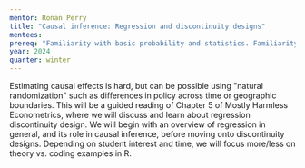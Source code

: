 ```yaml
---
mentor: Ronan Perry
title: "Causal inference: Regression and discontinuity designs"
mentees:
prereq: "Familiarity with basic probability and statistics. Familiarity with regression is highly recommended."
year: 2024
quarter: winter
---
```

Estimating causal effects is hard, but can be possible using "natural randomization" such as differences in policy across time or geographic boundaries. This will be a guided reading of Chapter 5 of Mostly Harmless Econometrics, where we will discuss and learn about regression discontinuity design. We will begin with an overview of regression in general, and  its role in causal inference, before moving onto discontinuity designs. Depending on student interest and time, we will focus more/less on theory vs. coding examples in R.